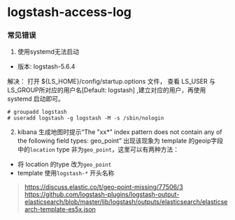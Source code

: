 # logstash-access-log
### 常见错误
1. 使用systemd无法启动
- 版本: logstash-5.6.4

解决： 打开 ${LS_HOME}/config/startup.options 文件，
查看 LS_USER 与 LS_GROUP所对应的用户名[Default: logstash] ,建立对应的用户，再使用systemd 启动即可。
```
# groupadd logstash
# useradd logstash -g logstash -M -s /sbin/nologin
```
2. kibana 生成地图时提示“The "xx*" index pattern does not contain any of the following field types: geo_point”
出现该现象为 template 的geoip字段中的`location` type 非为`geo_point`，这里可以有两种方法：
- 将 location 的type 改为`geo_point`
- template 使用`logstash-*` 开头名称

> https://discuss.elastic.co/t/geo-point-missing/77506/3
> https://github.com/logstash-plugins/logstash-output-elasticsearch/blob/master/lib/logstash/outputs/elasticsearch/elasticsearch-template-es5x.json

